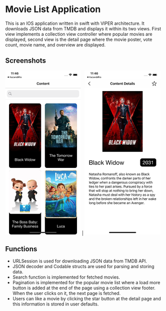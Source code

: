 # Movie List Application
This is an IOS application written in swift with VIPER architecture. It downloads JSON data from TMDB  and displays it within its two views. First view implements a collection view controller where popular movies are displayed, second view is the detail page where the movie poster, vote count, movie name, and overview are displayed.
## Screenshots

<img src="/images/main-view.png" width="240"> | <img src="/images/detail-view.png" width="240"> 

## Functions
 - URLSession is used for downloading JSON data from TMDB API. 
 - JSON decoder and Codable structs are used for parsing and storing data.
 - Search function is implemented for fetched movies. 
 - Pagination is implemented for the popular movie list where a load more button is added at the end of the page using a collection view footer. When the user clicks on it, the next page is fetched. 
 - Users can like a movie by clicking the star button at the detail page and this information is stored in user defaults.
  




